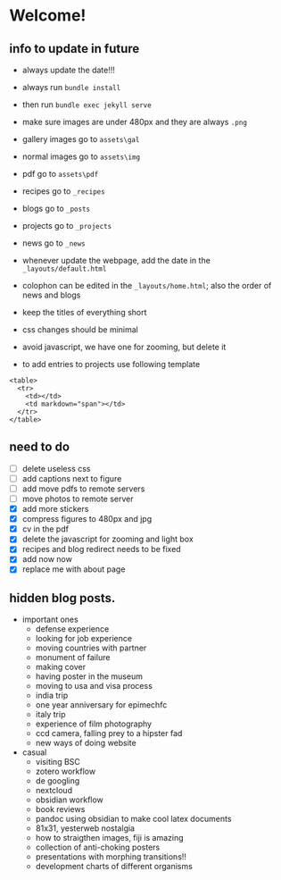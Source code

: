 # Welcome!

## info to update in future

- always update the date!!!
- always run `bundle install`
- then run `bundle exec jekyll serve`

- make sure images are under 480px and they are always `.png`
- gallery images go to `assets\gal`
- normal images go to `assets\img`
- pdf go to `assets\pdf`
- recipes go to `_recipes`
- blogs go to `_posts`
- projects go to `_projects`
- news go to `_news`

- whenever update the webpage, add the date in the `_layouts/default.html`

- colophon can be edited in the `_layouts/home.html`; also the order of news and blogs


- keep the titles of everything short
- css changes should be minimal

- avoid javascript, we have one for zooming, but delete it

- to add entries to projects use following template
```
<table>
  <tr>
    <td></td>
    <td markdown="span"></td>
  </tr>
</table>  
```

## need to do

- [ ] delete useless css
- [ ] add captions next to figure
- [ ] add move pdfs to remote servers
- [ ] move photos to remote server
- [x] add more stickers
- [x] compress figures to 480px and jpg
- [x] cv in the pdf
- [x] delete the javascript for zooming and light box
- [x] recipes and blog redirect needs to be fixed
- [x] add now now
- [x] replace me with about page

## hidden blog posts.
  - important ones
    - defense experience
    - looking for job experience
    - moving countries with partner 
    - monument of failure
    - making cover
    - having poster in the museum
    - moving to usa and visa process
    - india trip
    - one year anniversary for epimechfc
    - italy trip
    - experience of film photography
    - ccd camera, falling prey to a hipster fad
    - new ways of doing website
  - casual
    - visiting BSC
    - zotero workflow
    - de googling
    - nextcloud
    - obsidian workflow
    - book reviews
    - pandoc using obsidian to make cool latex documents
    - 81x31, yesterweb nostalgia
    - how to straigthen images, fiji is amazing
    - collection of anti-choking posters
    - presentations with morphing transitions!!
    - development charts of different organisms